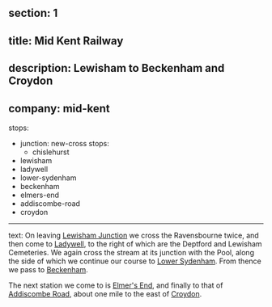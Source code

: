 ﻿section: 1
----
title: Mid Kent Railway
----
description: Lewisham to Beckenham and Croydon
----
company: mid-kent
----
stops:
- junction: new-cross
  stops:
    - chislehurst
- lewisham
- ladywell
- lower-sydenham
- beckenham
- elmers-end
- addiscombe-road
- croydon
----
text: On leaving [Lewisham Junction](/stations/lewisham) we cross the Ravensbourne twice, and then come to [Ladywell](/stations/ladywell), to the right of which are the Deptford and Lewisham Cemeteries. We again cross the stream at its junction with the Pool, along the side of which we continue our course to [Lower Sydenham](/stations/lower-sydenham). From thence we pass to [Beckenham](/stations/beckenham).

The next station we come to is [Elmer's End](/stations/elmers-end), and finally to that of [Addiscombe Road](/stations/addiscombe-road), about one mile to the east of [Croydon](/stations/croydon).

